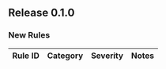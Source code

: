 ## Release 0.1.0

### New Rules
Rule ID | Category | Severity | Notes
--------|----------|----------|------
